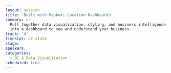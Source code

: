```yaml
---
layout: session
title: 'Built with Mapbox: Location Dashboards'
summary: >-
  Pull together data visualization, styling, and business intelligence tools
  into a dashboard to see and understand your business.
track: '4'
timeslot: d2_slot4
stage:
speakers:
categories:
  - BI & Data Visualization
scheduled: true
---
```


